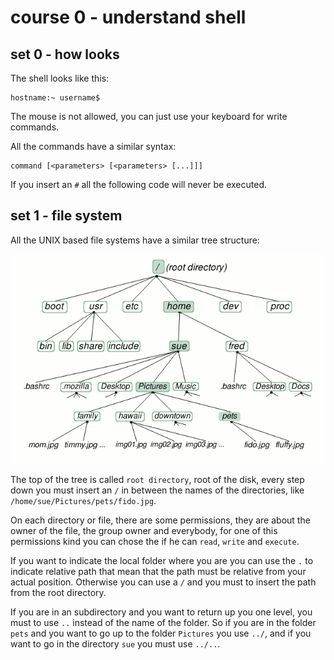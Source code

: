 # course 0 - understand shell

## set 0 - how looks

The shell looks like this:

```
hostname:~ username$
```

The mouse is not allowed, you can just use your keyboard for write commands.

All the commands have a similar syntax:

```
command [<parameters> [<parameters> [...]]]
```

If you insert an `#` all the following code will never be executed.

## set 1 - file system

All the UNIX based file systems have a similar tree structure:

![UNIX File system](img/set1/file-system.gif)

The top of the tree is called `root directory`, root of the disk, every step down you must insert an
`/` in between the names of the directories, like `/home/sue/Pictures/pets/fido.jpg`.

On each directory or file, there are some permissions, they are about the owner of the file, the
group owner and everybody, for one of this permissions kind you can chose the if he can `read`,
`write` and `execute`.

If you want to indicate the local folder where you are you can use the `.` to indicate relative path
that mean that the path must be relative from your actual position. Otherwise you can use a `/` and
you must to insert the path from the root directory.

If you are in an subdirectory and you want to return up you one level, you must to use `..` instead
of the name of the folder. So if you are in the folder `pets` and you want to go up to the folder
`Pictures` you use `../`, and if you want to go in the directory `sue` you must use `../..`.

